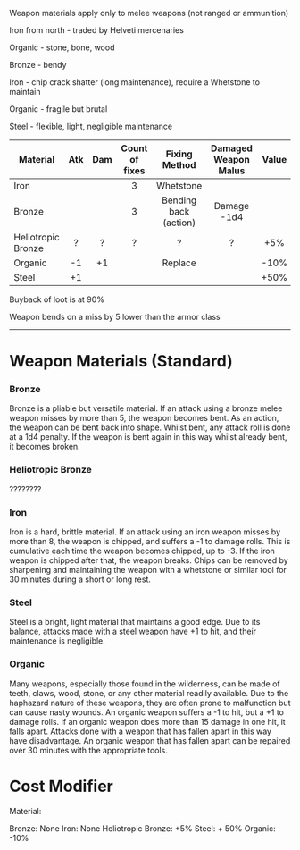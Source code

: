 Weapon materials apply only to melee weapons (not ranged or ammunition)

Iron from north - traded by Helveti mercenaries

Organic - stone, bone, wood

Bronze - bendy

Iron - chip crack shatter (long maintenance), require a Whetstone to maintain

Organic - fragile but brutal

Steel - flexible, light, negligible maintenance


| Material           | Atk | Dam | Count of fixes |     Fixing Method     | Damaged Weapon Malus | Value |
| ------------------ | :-: | :-: | :------------: | :-------------------: | :------------------: | :---: |
| Iron               |     |     |       3        |       Whetstone       |                      |       |
| Bronze             |     |     |       3        | Bending back (action) |     Damage -1d4      |       |
| Heliotropic Bronze |  ?  |  ?  |       ?        |           ?           |          ?           |  +5%  |
| Organic            | -1  | +1  |                |        Replace        |                      | -10%  |
| Steel              | +1  |     |                |                       |                      | +50%  |

Buyback of loot is at 90%

Weapon bends on a miss by 5 lower than the armor class

<hr>

# Weapon Materials (Standard)

### Bronze

Bronze is a pliable but versatile material. If an attack using a bronze melee weapon misses by more than 5, the weapon becomes bent. As an action, the weapon can be bent back into shape. Whilst bent, any attack roll is done at a 1d4 penalty. If the weapon is bent again in this way whilst already bent, it becomes broken.

### Heliotropic Bronze

????????

### Iron

Iron is a hard, brittle material. If an attack using an iron weapon misses by more than 8, the weapon is chipped, and suffers a -1 to damage rolls. This is cumulative each time the weapon becomes chipped, up to -3. If the iron weapon is chipped after that, the weapon breaks. Chips can be removed by sharpening and maintaining the weapon with a whetstone or similar tool for 30 minutes during a short or long rest.

### Steel

Steel is a bright, light material that maintains a good edge. Due to its balance, attacks made with a steel weapon have +1 to hit, and their maintenance is negligible.

### Organic

Many weapons, especially those found in the wilderness, can be made of teeth, claws, wood, stone, or any other material readily available. Due to the haphazard nature of these weapons, they are often prone to malfunction but can cause nasty wounds. An organic weapon suffers a -1 to hit, but a +1 to damage rolls. If an organic weapon does more than 15 damage in one hit, it falls apart. Attacks done with a weapon that has fallen apart in this way have disadvantage. An organic weapon that has fallen apart can be repaired over 30 minutes with the appropriate tools.

# Cost Modifier

Material:

Bronze: None
Iron: None
Heliotropic Bronze: +5%
Steel: + 50%
Organic: -10%